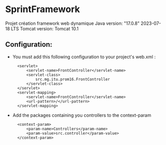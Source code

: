 # SprintFramework
Projet création framework web dynamique
Java version: "17.0.8" 2023-07-18 LTS
Tomcat version: Tomcat 10.1

## Configuration:
- You must add this following configuration to your project's web.xml :

        <servlet>
            <servlet-name>FrontController</servlet-name>
            <servlet-class>
                src.mg.itu.prom16.FrontController
            </servlet-class>
        </servlet>
        <servlet-mapping>
            <servlet-name>FrontController</servlet-name>
            <url-pattern>/</url-pattern>
        </servlet-mapping>

- Add the packages containing you controllers to the context-param

        <context-param>
            <param-name>Controllers</param-name> 
            <param-value>src.controller</param-value>
        </context-param>